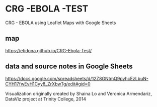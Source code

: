 # CRG -EBOLA -TEST
CRG - EBOLA using Leaflet Maps with Google Sheets

## map
https://etidona.github.io/CRG-Ebola-Test/

## data and source notes in Google Sheets
https://docs.google.com/spreadsheets/d/12Z8GNtmQ9pyhcEzLbuN-CYH17fwEvH1Cyy8_ZrXbwTg/edit#gid=0

Visualization originally created by Shaina Lo and Veronica Armendariz, DataViz project at Trinity College, 2014
